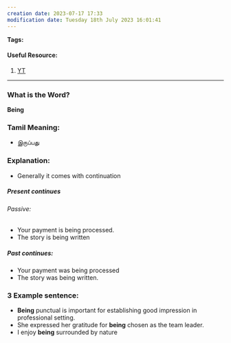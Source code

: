 ```yaml
---
creation date: 2023-07-17 17:33
modification date: Tuesday 18th July 2023 16:01:41
---
```


**Tags:** 

#### Useful Resource:
1. [YT](https://www.youtube.com/watch?v=e_AItIo9S1I)

--------------------------------------

### What is the Word?

**Being**

### Tamil Meaning:

* இருப்பது

### Explanation:

* Generally it comes with continuation

##### Present continues
###### Passive:
* Your payment is being processed.
* The story is being written

##### Past continues:
* Your payment was being processed
* The story was being written.

### 3 Example sentence:

* **Being** punctual is important for establishing good impression in professional setting.
* She expressed her gratitude for **being** chosen as the team leader.
* I enjoy **being** surrounded by nature




